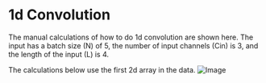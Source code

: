 # 1d Convolution

The manual calculations of how to do 1d convolution are shown here. The input has a batch size (N) of 5, the number of input channels (Cin) is 3, and the length of the input (L) is 4. 

The calculations below use the first 2d array in the data.
![Image](Conv1d_complex.jpg)
